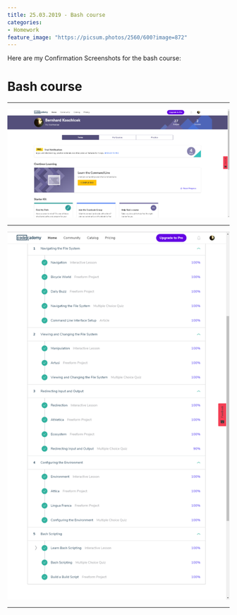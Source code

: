 ```yaml
---
title: 25.03.2019 - Bash course
categories:
- Homework
feature_image: "https://picsum.photos/2560/600?image=872"
---
```


Here are my Confirmation Screenshots for the bash course:
<!-- more -->

# Bash course

***

![Confirmation](/img/Koschicek_TNT_bash_course_name_confirmation.png)

***

![Overview](/img/Koschicek_TNT_bash_course_overview.png)

***
